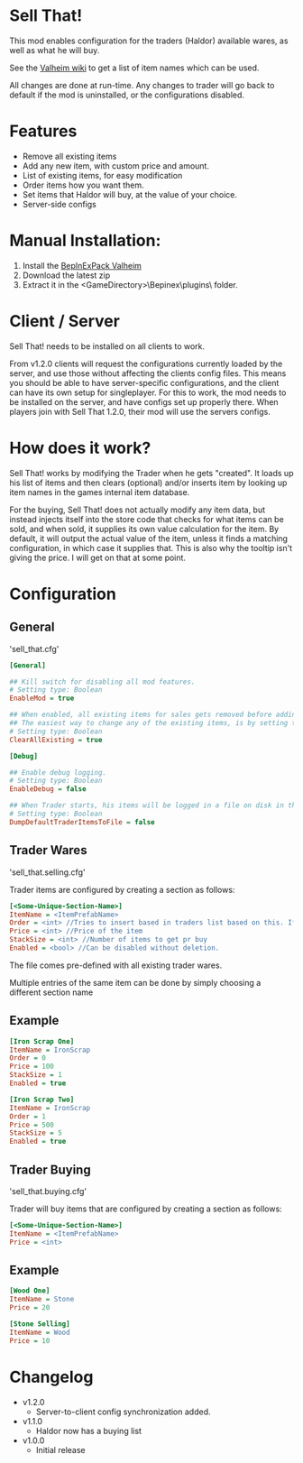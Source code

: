 ﻿# Sell That!

This mod enables configuration for the traders (Haldor) available wares, as well as what he will buy.

See the [Valheim wiki](https://github.com/Valheim-Modding/Wiki/wiki/ObjectDB-Table) to get a list of item names which can be used.

All changes are done at run-time. Any changes to trader will go back to default if the mod is uninstalled, or the configurations disabled.

# Features

- Remove all existing items
- Add any new item, with custom price and amount.
- List of existing items, for easy modification
- Order items how you want them.
- Set items that Haldor will buy, at the value of your choice.
- Server-side configs

# Manual Installation:

1. Install the [BepInExPack Valheim](https://valheim.thunderstore.io/package/denikson/BepInExPack_Valheim/)
2. Download the latest zip
3. Extract it in the \<GameDirectory\>\Bepinex\plugins\ folder.

# Client / Server

Sell That! needs to be installed on all clients to work.

From v1.2.0 clients will request the configurations currently loaded by the server, and use those without affecting the clients config files.
This means you should be able to have server-specific configurations, and the client can have its own setup for singleplayer.
For this to work, the mod needs to be installed on the server, and have configs set up properly there. When players join with Sell That 1.2.0, their mod will use the servers configs.

# How does it work?

Sell That! works by modifying the Trader when he gets "created". 
It loads up his list of items and then clears (optional) and/or inserts item by looking up item names in the games internal item database.

For the buying, Sell That! does not actually modify any item data, but instead injects itself into the store code that checks for what items can be sold, and when sold, it supplies its own value calculation for the item.
By default, it will output the actual value of the item, unless it finds a matching configuration, in which case it supplies that. This is also why the tooltip isn't giving the price. I will get on that at some point.

# Configuration

## General

'sell_that.cfg'

``` INI
[General]

## Kill switch for disabling all mod features.
# Setting type: Boolean
EnableMod = true

## When enabled, all existing items for sales gets removed before adding configured. 
## The easiest way to change any of the existing items, is by setting this to true, and adding all the defaults to the configuration in 'sell_that.selling.cfg'
# Setting type: Boolean
ClearAllExisting = true

[Debug]

## Enable debug logging.
# Setting type: Boolean
EnableDebug = false

## When Trader starts, his items will be logged in a file on disk in the plugin folder.
# Setting type: Boolean
DumpDefaultTraderItemsToFile = false
```

## Trader Wares  

'sell_that.selling.cfg'

Trader items are configured by creating a section as follows:

``` INI
[<Some-Unique-Section-Name>]
ItemName = <ItemPrefabName>
Order = <int> //Tries to insert based in traders list based on this. If -1 (or other negative number), it will be added somewhere at the end.
Price = <int> //Price of the item
StackSize = <int> //Number of items to get pr buy
Enabled = <bool> //Can be disabled without deletion.
```

The file comes pre-defined with all existing trader wares.

Multiple entries of the same item can be done by simply choosing a different section name

## Example

``` INI
[Iron Scrap One]
ItemName = IronScrap
Order = 0
Price = 100
StackSize = 1
Enabled = true

[Iron Scrap Two]
ItemName = IronScrap
Order = 1
Price = 500
StackSize = 5
Enabled = true

```

## Trader Buying

'sell_that.buying.cfg'

Trader will buy items that are configured by creating a section as follows:

``` INI
[<Some-Unique-Section-Name>]
ItemName = <ItemPrefabName>
Price = <int>

```

## Example

``` INI
[Wood One]
ItemName = Stone
Price = 20

[Stone Selling]
ItemName = Wood
Price = 10
```

# Changelog

- v1.2.0
	- Server-to-client config synchronization added.
- v1.1.0
	- Haldor now has a buying list
- v1.0.0
	- Initial release
